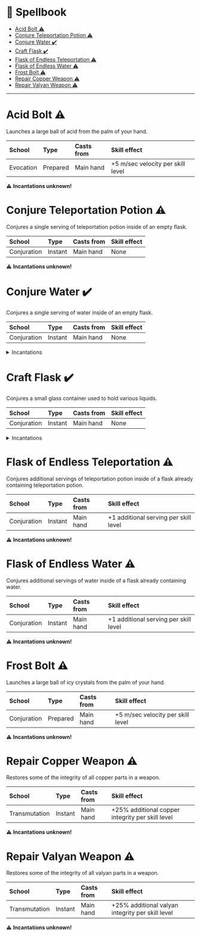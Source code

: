 # 📖 Spellbook

<!-- START doctoc generated TOC please keep comment here to allow auto update -->
<!-- DON'T EDIT THIS SECTION, INSTEAD RE-RUN doctoc TO UPDATE -->

- [Acid Bolt ⚠️](#acid-bolt-)
- [Conjure Teleportation Potion ⚠️](#conjure-teleportation-potion-)
- [Conjure Water ✔️](#conjure-water-)
- [Craft Flask ✔️](#craft-flask-)
- [Flask of Endless Teleportation ⚠️](#flask-of-endless-teleportation-)
- [Flask of Endless Water ⚠️](#flask-of-endless-water-)
- [Frost Bolt ⚠️](#frost-bolt-)
- [Repair Copper Weapon ⚠️](#repair-copper-weapon-)
- [Repair Valyan Weapon ⚠️](#repair-valyan-weapon-)

<!-- END doctoc generated TOC please keep comment here to allow auto update -->

---

# Acid Bolt ⚠️

Launches a large ball of acid from the palm of your hand.

| School    | Type     | Casts from | Skill effect                      |
| :-------- | :------- | :--------- | :-------------------------------- |
| Evocation | Prepared | Main hand  | +5 m/sec velocity per skill level |

⚠️ **Incantations unknown!**

# Conjure Teleportation Potion ⚠️

Conjures a single serving of teleportation potion inside of an empty flask.

| School      | Type    | Casts from | Skill effect |
| :---------- | :------ | :--------- | :----------- |
| Conjuration | Instant | Main hand  | None         |

⚠️ **Incantations unknown!**

# Conjure Water ✔️

Conjures a single serving of water inside of an empty flask.

| School      | Type    | Casts from | Skill effect |
| :---------- | :------ | :--------- | :----------- |
| Conjuration | Instant | Main hand  | None         |

<details>
<summary>Incantations</b></summary>

Discovered by **Ethyn Wyrmbane**.

|     Dock | ζ                | δ                  | λ      |
| -------: | ---------------- | ------------------ | ------ |
| Material | Empty flask      | Ripe blueberry     |        |
|    Speak | `bonds of glass` | `fluid of produce` | `seal` |

</details>

# Craft Flask ✔️

Conjures a small glass container used to hold various liquids.

| School      | Type    | Casts from | Skill effect |
| :---------- | :------ | :--------- | :----------- |
| Conjuration | Instant | Main hand  | None         |

<details>
<summary>Incantations</b></summary>

Discovered by **Ethyn Wyrmbane**.

|     Dock | ζ                  | δ                 | λ      |
| -------: | ------------------ | ----------------- | ------ |
| Material | Sandstone          | Coal              |        |
|    Speak | `essence of glass` | `heart of embers` | `seal` |

</details>

# Flask of Endless Teleportation ⚠️

Conjures additional servings of teleportation potion inside of a flask already containing teleportation potion.

| School      | Type    | Casts from | Skill effect                          |
| :---------- | :------ | :--------- | :------------------------------------ |
| Conjuration | Instant | Main hand  | +1 additional serving per skill level |

⚠️ **Incantations unknown!**

# Flask of Endless Water ⚠️

Conjures additional servings of water inside of a flask already containing water.

| School      | Type    | Casts from | Skill effect                          |
| :---------- | :------ | :--------- | :------------------------------------ |
| Conjuration | Instant | Main hand  | +1 additional serving per skill level |

⚠️ **Incantations unknown!**

# Frost Bolt ⚠️

Launches a large ball of icy crystals from the palm of your hand.

| School      | Type     | Casts from | Skill effect                      |
| :---------- | :------- | :--------- | :-------------------------------- |
| Conjuration | Prepared | Main hand  | +5 m/sec velocity per skill level |

⚠️ **Incantations unknown!**

# Repair Copper Weapon ⚠️

Restores some of the integrity of all copper parts in a weapon.

| School        | Type    | Casts from | Skill effect                                     |
| :------------ | :------ | :--------- | :----------------------------------------------- |
| Transmutation | Instant | Main hand  | +25% additional copper integrity per skill level |

⚠️ **Incantations unknown!**

# Repair Valyan Weapon ⚠️

Restores some of the integrity of all valyan parts in a weapon.

| School        | Type    | Casts from | Skill effect                                     |
| :------------ | :------ | :--------- | :----------------------------------------------- |
| Transmutation | Instant | Main hand  | +25% additional valyan integrity per skill level |

⚠️ **Incantations unknown!**
